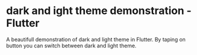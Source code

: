 # dark and ight theme demonstration - Flutter
A beautifull demonstration of dark and light theme in Flutter. By taping on button you can switch between dark and light theme.
